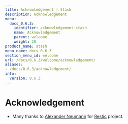 ```yaml
---
title: Acknowledgement | Stash
description: Acknowledgement
menu:
  docs_0.6.3:
    identifier: acknowledgement-stash
    name: Acknowledgement
    parent: welcome
    weight: 20
product_name: stash
menu_name: docs_0.6.3
section_menu_id: welcome
url: /docs/0.6.3/welcome/acknowledgement/
aliases:
- /docs/0.6.3/acknowledgement/
info:
  version: 0.6.3
---
```


# Acknowledgement
 - Many thanks to [Alexander Neumann](https://github.com/fd0) for [Restic](https://restic.net) project.
